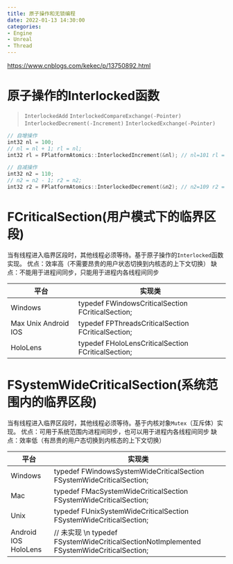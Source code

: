 ```yaml
---
title: 原子操作和无锁编程
date: 2022-01-13 14:30:00
categories:
- Engine
- Unreal
- Thread
---
```

https://www.cnblogs.com/kekec/p/13750892.html
# 原子操作的Interlocked函数
> `InterlockedAdd`
> `InterlockedCompareExchange(-Pointer)`
> `InterlockedDecrement(-Increment)`
> `InterlockedExchange(-Pointer)`


```C++
// 自增操作
int32 nl = 100;
// nl = nl + 1; rl = nl;
int32 rl = FPlatformAtomics::InterlockedIncrement(&nl); // nl=101 rl = 101

// 自减操作
int32 n2 = 110;
// n2 = n2 - 1; r2 = n2;
int32 r2 = FPlatformAtomics::InterlockedDecrement(&n2); // n2=109 r2 = 109
```

# FCriticalSection(用户模式下的临界区段)
当有线程进入临界区段时，其他线程必须等待。基于原子操作的`Interlocked`函数实现。
优点：效率高（不需要昂贵的用户状态切换到内核态的上下文切换）
缺点：不能用于进程间同步，只能用于进程内各线程间同步

|平台|实现类|
|---|---|
|Windows|typedef FWindowsCriticalSection FCriticalSection;|
|Max Unix Android IOS |typedef FPThreadsCriticalSection FCriticalSection;|
|HoloLens | typedef FHoloLensCriticalSection FCriticalSection;|

# FSystemWideCriticalSection(系统范围内的临界区段)
当有线程进入临界区段时，其他线程必须等待。基于内核对象`Mutex`（互斥体）实现。
优点：可用于系统范围内进程间同步，也可以用于进程内各线程间同步
缺点：效率低（有昂贵的用户态切换到内核态的上下文切换）

|平台|实现类|
|---|---|
|Windows|typedef FWindowsSystemWideCriticalSection FSystemWideCriticalSection;|
|Mac|typedef FMacSystemWideCriticalSection FSystemWideCriticalSection;|
|Unix|typedef FUnixSystemWideCriticalSection FSystemWideCriticalSection;|
|Android IOS HoloLens|// 未实现 \n typedef FSystemWideCriticalSectionNotImplemented FSystemWideCriticalSection;|
